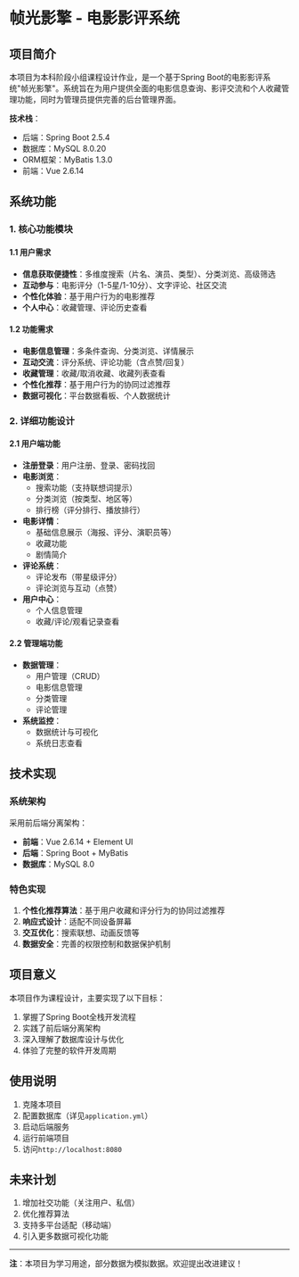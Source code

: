 # 帧光影擎 - 电影影评系统

## 项目简介

本项目为本科阶段小组课程设计作业，是一个基于Spring Boot的电影影评系统"帧光影擎"。系统旨在为用户提供全面的电影信息查询、影评交流和个人收藏管理功能，同时为管理员提供完善的后台管理界面。

**技术栈**：
- 后端：Spring Boot 2.5.4
- 数据库：MySQL 8.0.20
- ORM框架：MyBatis 1.3.0
- 前端：Vue 2.6.14

## 系统功能

### 1. 核心功能模块

#### 1.1 用户需求
- **信息获取便捷性**：多维度搜索（片名、演员、类型）、分类浏览、高级筛选
- **互动参与**：电影评分（1-5星/1-10分）、文字评论、社区交流
- **个性化体验**：基于用户行为的电影推荐
- **个人中心**：收藏管理、评论历史查看

#### 1.2 功能需求
- **电影信息管理**：多条件查询、分类浏览、详情展示
- **互动交流**：评分系统、评论功能（含点赞/回复）
- **收藏管理**：收藏/取消收藏、收藏列表查看
- **个性化推荐**：基于用户行为的协同过滤推荐
- **数据可视化**：平台数据看板、个人数据统计

### 2. 详细功能设计

#### 2.1 用户端功能
- **注册登录**：用户注册、登录、密码找回
- **电影浏览**：
  - 搜索功能（支持联想词提示）
  - 分类浏览（按类型、地区等）
  - 排行榜（评分排行、播放排行）
- **电影详情**：
  - 基础信息展示（海报、评分、演职员等）
  - 收藏功能
  - 剧情简介
- **评论系统**：
  - 评论发布（带星级评分）
  - 评论浏览与互动（点赞）
- **用户中心**：
  - 个人信息管理
  - 收藏/评论/观看记录查看

#### 2.2 管理端功能
- **数据管理**：
  - 用户管理（CRUD）
  - 电影信息管理
  - 分类管理
  - 评论管理
- **系统监控**：
  - 数据统计与可视化
  - 系统日志查看

## 技术实现

### 系统架构
采用前后端分离架构：
- **前端**：Vue 2.6.14 + Element UI
- **后端**：Spring Boot + MyBatis
- **数据库**：MySQL 8.0

### 特色实现
1. **个性化推荐算法**：基于用户收藏和评分行为的协同过滤推荐
2. **响应式设计**：适配不同设备屏幕
3. **交互优化**：搜索联想、动画反馈等
4. **数据安全**：完善的权限控制和数据保护机制

## 项目意义

本项目作为课程设计，主要实现了以下目标：
1. 掌握了Spring Boot全栈开发流程
2. 实践了前后端分离架构
3. 深入理解了数据库设计与优化
4. 体验了完整的软件开发周期

## 使用说明

1. 克隆本项目
2. 配置数据库（详见`application.yml`）
3. 启动后端服务
4. 运行前端项目
5. 访问`http://localhost:8080`

## 未来计划

1. 增加社交功能（关注用户、私信）
2. 优化推荐算法
3. 支持多平台适配（移动端）
4. 引入更多数据可视化功能

---

**注**：本项目为学习用途，部分数据为模拟数据。欢迎提出改进建议！
